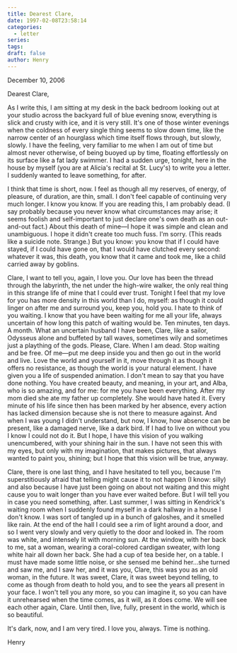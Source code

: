 ```yaml
---
title: Dearest Clare,
date: 1997-02-08T23:58:14
categories:
  - letter
series: 
tags: 
draft: false
author: Henry
---
```


December 10, 2006

Dearest Clare, 

As I write this, I am sitting at my desk in the back bedroom looking out at your studio across the backyard full of blue evening snow, everything is slick and crusty with ice, and it is very still. It's one of those winter evenings when the coldness of every single thing seems to slow down time, like the narrow center of an hourglass which time itself flows through, but slowly, slowly. I have the feeling, very familiar to me when I am out of time but almost never otherwise, of being buoyed up by time, floating effortlessly on its surface like a fat lady swimmer. I had a sudden urge, tonight, here in the house by myself (you are at Alicia's recital at St. Lucy's) to write you a letter. I suddenly wanted to leave something, for after. 

I think that time is short, now. I feel as though all my reserves, of energy, of pleasure, of duration, are thin, small. I don't feel capable of continuing very much longer. I know you know. If you are reading this, I am probably dead. (I say probably because you never know what circumstances may arise; it seems foolish and self-important to just declare one's own death as an out-and-out fact.) About this death of mine—I hope it was simple and clean and unambiguous. I hope it didn't create too much fuss. I'm sorry. (This reads like a suicide note. Strange.) But you know: you know that if I could have stayed, if I could have gone on, that I would have clutched every second: whatever it was, this death, you know that it came and took me, like a child carried away by goblins. 

Clare, I want to tell you, again, I love you. Our love has been the thread through the labyrinth, the net under the high-wire walker, the only real thing in this strange life of mine that I could ever trust. Tonight I feel that my love for you has more density in this world than I do, myself: as though it could linger on after me and surround you, keep you, hold you. I hate to think of you waiting. I know that you have been waiting for me all your life, always uncertain of how long this patch of waiting would be. Ten minutes, ten days. A month. What an uncertain husband I have been, Clare, like a sailor, Odysseus alone and buffeted by tall waves, sometimes wily and sometimes just a plaything of the gods. Please, Clare. When I am dead. Stop waiting and be free. Of me—put me deep inside you and then go out in the world and live. Love the world and yourself in it, move through it as though it offers no resistance, as though the world is your natural element. I have given you a life of suspended animation. I don't mean to say that you have done nothing. You have created beauty, and meaning, in your art, and Alba, who is so amazing, and for me: for me you have been everything. After my mom died she ate my father up completely. She would have hated it. Every minute of his life since then has been marked by her absence, every action has lacked dimension because she is not there to measure against. And when I was young I didn't understand, but now, I know, how absence can be present, like a damaged nerve, like a dark bird. If I had to live on without you I know I could not do it. But I hope, I have this vision of you walking unencumbered, with your shining hair in the sun. I have not seen this with my eyes, but only with my imagination, that makes pictures, that always wanted to paint you, shining; but I hope that this vision will be true, anyway. 

Clare, there is one last thing, and I have hesitated to tell you, because I'm superstitiously afraid that telling might cause it to not happen (I know: silly) and also because I have just been going on about not waiting and this might cause you to wait longer than you have ever waited before. But I will tell you in case you need something, after. Last summer, I was sitting in Kendrick's waiting room when I suddenly found myself in a dark hallway in a house I don't know. I was sort of tangled up in a bunch of galoshes, and it smelled like rain. At the end of the hall I could see a rim of light around a door, and so I went very slowly and very quietly to the door and looked in. The room was white, and intensely lit with morning sun. At the window, with her back to me, sat a woman, wearing a coral-colored cardigan sweater, with long white hair all down her back. She had a cup of tea beside her, on a table. I must have made some little noise, or she sensed me behind her...she turned and saw me, and I saw her, and it was you, Clare, this was you as an old woman, in the future. It was sweet, Clare, it was sweet beyond telling, to come as though from death to hold you, and to see the years all present in your face. I won't tell you any more, so you can imagine it, so you can have it unrehearsed when the time comes, as it will, as it does come. We will see each other again, Clare. Until then, live, fully, present in the world, which is so beautiful. 

It's dark, now, and I am very tired. I love you, always. Time is nothing. 

Henry
